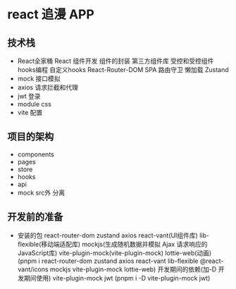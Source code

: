# react  追漫 APP


## 技术栈
- React全家桶
   React 组件开发
   组件的封装
   第三方组件库
   受控和受控组件
   hooks编程  自定义hooks 
   React-Router-DOM
        SPA
        路由守卫
        懒加载
   Zustand
- mock 接口模拟
- axios 请求拦截和代理
- jwt 登录 
- module css
- vite 配置

## 项目的架构
- components
- pages
- store
- hooks
- api
- mock src外 分离

## 开发前的准备
- 安装的包
    react-router-dom  zustand axios
    react-vant(UI组件库) lib-flexible(移动端适配库)  mockjs(生成随机数据并模拟 Ajax 请求响应的JavaScript库)  vite-plugin-mock(vite-plugin-mock)       lottie-web(动画)
    (pnpm i react-router-dom zustand axios react-vant lib-flexible @react-vant/icons mockjs vite-plugin-mock lottie-web)
    开发期间的依赖(加-D 开发期间使用)
    vite-plugin-mock  jwt 
    (pnpm i -D vite-plugin-mock jwt)